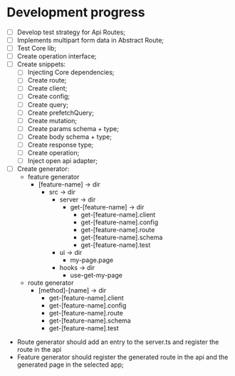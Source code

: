 # Development progress

- [ ] Develop test strategy for Api Routes;
- [ ] Implements multipart form data in Abstract Route;
- [ ] Test Core lib;
- [ ] Create operation interface;
- [ ] Create snippets:
  - [ ] Injecting Core dependencies;
  - [ ] Create route;
  - [ ] Create client;
  - [ ] Create config;
  - [ ] Create query;
  - [ ] Create prefetchQuery;
  - [ ] Create mutation;
  - [ ] Create params schema + type;
  - [ ] Create body schema + type;
  - [ ] Create response type;
  - [ ] Create operation;
  - [ ] Inject open api adapter;
- [ ] Create generator:
  - feature generator
    - [feature-name] -> dir
      - src -> dir
        - server -> dir
          - get-[feature-name] -> dir
            - get-[feature-name].client
            - get-[feature-name].config
            - get-[feature-name].route
            - get-[feature-name].schema
            - get-[feature-name].test
        - ui -> dir
          - my-page.page
        - hooks -> dir
          - use-get-my-page
  - route generator
    - [method]-[name] -> dir
      - get-[feature-name].client
      - get-[feature-name].config
      - get-[feature-name].route
      - get-[feature-name].schema
      - get-[feature-name].test
- Route generator should add an entry to the server.ts and register the route in the api
- Feature generator should register the generated route in the api and the generated page in the selected app;
